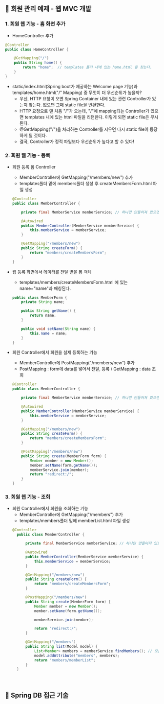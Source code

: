 ## :cherry_blossom: 회원 관리 예제 - 웹 MVC 개발

### 1. 회원 웹 기능 - 홈 화면 추가
* HomeController 추가
```java
@Controller
public class HomeController {

    @GetMapping("/")
    public String home() {
        return "home";  // templates 폴더 내에 있는 home.html 을 찾는다.
    }
}
```
* static/index.html(Spring boot가 제공하는 Welcome page 기능)과 templates/home.html("/" Mapping) 중 무엇이 더 우선순위가 높을까?
  * 우선, HTTP 요청이 오면 Spring Container 내에 있는 관련 Controller가 있는지 찾는다. 없으면 그때 static file을 반환한다.
  * HTTP 요청으로 맨 처음 "/"가 오는데, "/"에 mapping되는 Controller가 있으면 templates 내에 있는 html 파일을 리턴한다. 이렇게 되면 static file은 무시된다.
  * @GetMapping("/")을 처리하는 Controller를 지우면 다시 static file이 등장하게 될 것이다.
  * 결국, Controller가 정적 파일보다 우선순위가 높다고 할 수 있다!

### 2. 회원 웹 기능 - 등록
* 회원 등록 폼 Controller
  * MemberController에 GetMapping("/members/new") 추가
  * templates폴더 밑에 members폴더 생성 후 createMembersForm.html 파일 생성
  ```java
  @Controller
  public class MemberController {

      private final MemberService memberService; // 하나만 만들어져 있으면 된다.

      @Autowired
      public MemberController(MemberService memberService) {
          this.memberService = memberService;
      }

      @GetMapping("/members/new")
      public String createForm() {
          return "members/createMembersForm";
      }
  }
  ```
  
* 웹 등록 화면에서 데이터를 전달 받을 폼 객체
  * templates/members/createMembersForm.html 에 있는 name="name"과 매칭된다.
  ```java
  public class MemberForm {
      private String name;

      public String getName() {
          return name;
      }

      public void setName(String name) {
          this.name = name;
      }
  }
  ```
    
* 회원 Controller에서 회원을 실제 등록하는 기능
  * MemberController에 PostMapping("/members/new") 추가
  * PostMapping : form에 data를 넣어서 전달, 등록 / GetMapping : data 조회
  ```java
  @Controller
  public class MemberController {

      private final MemberService memberService; // 하나만 만들어져 있으면 된다.

      @Autowired
      public MemberController(MemberService memberService) {
          this.memberService = memberService;
      }

      @GetMapping("/members/new")
      public String createForm() {
          return "members/createMembersForm";
      }

      @PostMapping("/members/new")
      public String create(MemberForm form) {
          Member member = new Member();
          member.setName(form.getName());
          memberService.join(member);
          return "redirect:/";
      }
  }
  ```

### 3. 회원 웹 기능 - 조회
* 회원 Controller에서 회원을 조회하는 기능
  * MemberController에 GetMapping("/members") 추가
  * templates/members폴더 밑에 memberList.html 파일 생성
  ```java
  @Controller
    public class MemberController {

        private final MemberService memberService; // 하나만 만들어져 있으면 된다.

        @Autowired
        public MemberController(MemberService memberService) {
            this.memberService = memberService;
        }

        @GetMapping("/members/new")
        public String createForm() {
            return "members/createMembersForm";
        }

        @PostMapping("/members/new")
        public String create(MemberForm form) {
            Member member = new Member();
            member.setName(form.getName());

            memberService.join(member);

            return "redirect:/";
        }

        @GetMapping("/members")
        public String list(Model model) {
            List<Member> members = memberService.findMembers(); // 모든 회원 list가 들어감.
            model.addAttribute("members", members);
            return "members/memberList";
        }
    }
    ```
<br/>

## :cherry_blossom: Spring DB 접근 기술


